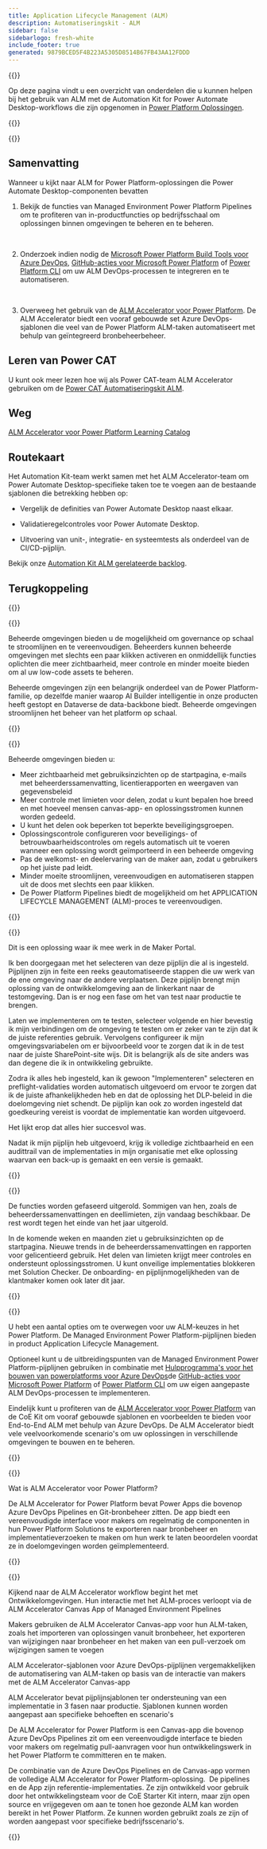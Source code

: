 ```yaml
---
title: Application Lifecycle Management (ALM)
description: Automatiseringskit - ALM
sidebar: false
sidebarlogo: fresh-white
include_footer: true
generated: 9879BCED5F4B223A5305D8514B67FB43AA12FDDD
---
```


{{<slideStyles>}}

<div class="optional">

Op deze pagina vindt u een overzicht van onderdelen die u kunnen helpen bij het gebruik van ALM met de Automation Kit for Power Automate Desktop-workflows die zijn opgenomen in [Power Platform Oplossingen](https://learn.microsoft.com/power-platform/alm/solution-concepts-alm).

</div>

{{<presentation slides="1,2,3,4,5,6,7">}}

<div class="optional">

{{<presentationStyles>}}

## Samenvatting

Wanneer u kijkt naar ALM for Power Platform-oplossingen die Power Automate Desktop-componenten bevatten

1. Bekijk de functies van Managed Environment Power Platform Pipelines om te profiteren van in-productfuncties op bedrijfsschaal om oplossingen binnen omgevingen te beheren en te beheren.

<br/>

2. Onderzoek indien nodig de [Microsoft Power Platform Build Tools voor Azure DevOps](https://learn.microsoft.com/power-platform/alm/devops-build-tools), [GitHub-acties voor Microsoft Power Platform](https://learn.microsoft.com/power-platform/alm/devops-github-actions) of [Power Platform CLI](https://learn.microsoft.com/power-platform/developer/cli/introduction) om uw ALM DevOps-processen te integreren en te automatiseren.

<br/>

3. Overweeg het gebruik van de [ALM Accelerator voor Power Platform](https://learn.microsoft.com/power-platform/guidance/coe/almacceleratorpowerplatform-components). De ALM Accelerator biedt een vooraf gebouwde set Azure DevOps-sjablonen die veel van de Power Platform ALM-taken automatiseert met behulp van geïntegreerd bronbeheerbeheer.

## Leren van Power CAT

U kunt ook meer lezen hoe wij als Power CAT-team ALM Accelerator gebruiken om de [Power CAT Automatiseringskit ALM](/nl/features/alm/powercat).

## Weg

[ALM Accelerator voor Power Platform Learning Catalog](https://learn.microsoft.com/power-platform/guidance/coe/almacceleratorpowerplatform-learningcatalog)

## Routekaart

Het Automation Kit-team werkt samen met het ALM Accelerator-team om Power Automate Desktop-specifieke taken toe te voegen aan de bestaande sjablonen die betrekking hebben op:

- Vergelijk de definities van Power Automate Desktop naast elkaar.

- Validatieregelcontroles voor Power Automate Desktop.

- Uitvoering van unit-, integratie- en systeemtests als onderdeel van de CI/CD-pijplijn.

Bekijk onze [Automation Kit ALM gerelateerde backlog](https://github.com/microsoft/powercat-automation-kit/issues?q=is%3Aissue+is%3Aopen+label%3Aalm).

## Terugkoppeling

{{<questions name="/content/nl/features/alm.json" completed="Bedankt voor het geven van feedback" shownavigationbuttons="false" locale="nl">}}

</div>

{{<slide  id="slide1" audio="features/alm/managed-environments-overview.mp3" description="Managed Environments Overview" image="features/alm/managed-environments-overview.svg" >}}

Beheerde omgevingen bieden u de mogelijkheid om governance op schaal te stroomlijnen en te vereenvoudigen. Beheerders kunnen beheerde omgevingen met slechts een paar klikken activeren en onmiddellijk functies oplichten die meer zichtbaarheid, meer controle en minder moeite bieden om al uw low-code assets te beheren.

Beheerde omgevingen zijn een belangrijk onderdeel van de Power Platform-familie, op dezelfde manier waarop AI Builder intelligentie in onze producten heeft gestopt en Dataverse de data-backbone biedt. Beheerde omgevingen stroomlijnen het beheer van het platform op schaal.

{{</slide>}}

{{<slide  id="slide2" audio="features/alm/managed-environments-features.mp3" description="Managed Environments Features" image="features/alm/managed-environments-features.svg" >}}

Beheerde omgevingen bieden u:

- Meer zichtbaarheid met gebruiksinzichten op de startpagina, e-mails met beheerderssamenvatting, licentierapporten en weergaven van gegevensbeleid
- Meer controle met limieten voor delen, zodat u kunt bepalen hoe breed en met hoeveel mensen canvas-app- en oplossingsstromen kunnen worden gedeeld.
- U kunt het delen ook beperken tot beperkte beveiligingsgroepen.
- Oplossingscontrole configureren voor beveiligings- of betrouwbaarheidscontroles om regels automatisch uit te voeren wanneer een oplossing wordt geïmporteerd in een beheerde omgeving
- Pas de welkomst- en deelervaring van de maker aan, zodat u gebruikers op het juiste pad leidt.
- Minder moeite stroomlijnen, vereenvoudigen en automatiseren stappen uit de doos met slechts een paar klikken. 
- De Power Platform Pipelines biedt de mogelijkheid om het APPLICATION LIFECYCLE MANAGEMENT (ALM)-proces te vereenvoudigen.

{{</slide>}}

{{<slide  id="slide3" cdnVideo="features/alm/managed-environments-power-platform-pipelines-demo.mp4" description="Power Platform Pipelines Demo" >}}

Dit is een oplossing waar ik mee werk in de Maker Portal.

Ik ben doorgegaan met het selecteren van deze pijplijn die al is ingesteld. Pijplijnen zijn in feite een reeks geautomatiseerde stappen die uw werk van de ene omgeving naar de andere verplaatsen. Deze pijplijn brengt mijn oplossing van de ontwikkelomgeving aan de linkerkant naar de testomgeving. Dan is er nog een fase om het van test naar productie te brengen.

Laten we implementeren om te testen, selecteer volgende en hier bevestig ik mijn verbindingen om de omgeving te testen om er zeker van te zijn dat ik de juiste referenties gebruik. Vervolgens configureer ik mijn omgevingsvariabelen om er bijvoorbeeld voor te zorgen dat ik in de test naar de juiste SharePoint-site wijs. Dit is belangrijk als de site anders was dan degene die ik in ontwikkeling gebruikte. 

Zodra ik alles heb ingesteld, kan ik gewoon "Implementeren" selecteren en preflight-validaties worden automatisch uitgevoerd om ervoor te zorgen dat ik de juiste afhankelijkheden heb en dat de oplossing het DLP-beleid in die doelomgeving niet schendt. De pijplijn kan ook zo worden ingesteld dat goedkeuring vereist is voordat de implementatie kan worden uitgevoerd. 

Het lijkt erop dat alles hier succesvol was.

Nadat ik mijn pijplijn heb uitgevoerd, krijg ik volledige zichtbaarheid en een audittrail van de implementaties in mijn organisatie met elke oplossing waarvan een back-up is gemaakt en een versie is gemaakt.

{{</slide>}}

{{<slide  id="slide4" audio="features/alm/managed-environments-feature-availability.mp3?v=1" description="Managed Environments Availability" image="features/alm/managed-environments-feature-availability.svg?v=1" >}}

De functies worden gefaseerd uitgerold. Sommigen van hen, zoals de beheerderssamenvattingen en deellimieten, zijn vandaag beschikbaar. De rest wordt tegen het einde van het jaar uitgerold.

In de komende weken en maanden ziet u gebruiksinzichten op de startpagina. Nieuwe trends in de beheerderssamenvattingen en rapporten voor gelicentieerd gebruik. Het delen van limieten krijgt meer controles en ondersteunt oplossingsstromen. U kunt onveilige implementaties blokkeren met Solution Checker. De onboarding- en pijplijnmogelijkheden van de klantmaker komen ook later dit jaar.

{{</slide>}}

{{<slide  id="slide5" audio="features/alm/pipeline-extensibility.mp3?v=1" description="Pipeline Extensibility" image="features/alm/pipeline-extensibility.svg?v=1" >}}

U hebt een aantal opties om te overwegen voor uw ALM-keuzes in het Power Platform. De Managed Environment Power Platform-pijplijnen bieden in product Application Lifecycle Management.

Optioneel kunt u de uitbreidingspunten van de Managed Environment Power Platform-pijplijnen gebruiken in combinatie met [Hulpprogramma's voor het bouwen van powerplatforms voor Azure DevOps](https://learn.microsoft.com/power-platform/alm/devops-build-tools)de [GitHub-acties voor Microsoft Power Platform](https://learn.microsoft.com/power-platform/alm/devops-github-actions) of [Power Platform CLI](https://learn.microsoft.com/en-us/power-platform/developer/cli/introduction) om uw eigen aangepaste ALM DevOps-processen te implementeren.

Eindelijk kunt u profiteren van de [ALM Accelerator voor Power Platform](https://learn.microsoft.com/power-platform/guidance/coe/almacceleratorpowerplatform-learningcatalog) van de CoE Kit om vooraf gebouwde sjablonen en voorbeelden te bieden voor End-to-End ALM met behulp van Azure DevOps. De ALM Accelerator biedt vele veelvoorkomende scenario's om uw oplossingen in verschillende omgevingen te bouwen en te beheren.

{{</slide>}}

{{<slide  id="slide6" audio="features/alm/alm-accelerator-for-power-platform-overview.mp3?v=1" description="ALM Accelerator for Power Platform Overview" image="features/alm/alm-accelerator-for-power-platform-overview.svg?v=1" >}}

Wat is ALM Accelerator voor Power Platform?

De ALM Accelerator for Power Platform bevat Power Apps die bovenop Azure DevOps Pipelines en Git-bronbeheer zitten. De app biedt een vereenvoudigde interface voor makers om regelmatig de componenten in hun Power Platform Solutions te exporteren naar bronbeheer en implementatieverzoeken te maken om hun werk te laten beoordelen voordat ze in doelomgevingen worden geïmplementeerd.

{{</slide>}}

{{<slide  id="slide7" audio="features/alm/alm-accelerator-for-power-platform-workflow.mp3?v=1" description="ALM Accelerator for Power Platform Workflow" image="features/alm/alm-accelerator-for-power-platform-workflow.svg?v=1" >}}

Kijkend naar de ALM Accelerator workflow begint het met Ontwikkelomgevingen. Hun interactie met het ALM-proces verloopt via de ALM Accelerator Canvas App of Managed Environment Pipelines

Makers gebruiken de ALM Accelerator Canvas-app voor hun ALM-taken, zoals het importeren van oplossingen vanuit bronbeheer, het exporteren van wijzigingen naar bronbeheer en het maken van een pull-verzoek om wijzigingen samen te voegen

ALM Accelerator-sjablonen voor Azure DevOps-pijplijnen vergemakkelijken de automatisering van ALM-taken op basis van de interactie van makers met de ALM Accelerator Canvas-app

ALM Accelerator bevat pijplijnsjablonen ter ondersteuning van een implementatie in 3 fasen naar productie.
Sjablonen kunnen worden aangepast aan specifieke behoeften en scenario's

De ALM Accelerator for Power Platform is een Canvas-app die bovenop Azure DevOps Pipelines zit om een vereenvoudigde interface te bieden voor makers om regelmatig pull-aanvragen voor hun ontwikkelingswerk in het Power Platform te committeren en te maken. 

De combinatie van de Azure DevOps Pipelines en de Canvas-app vormen de volledige ALM Accelerator for Power Platform-oplossing. 
De pipelines en de App zijn referentie-implementaties. Ze zijn ontwikkeld voor gebruik door het ontwikkelingsteam voor de CoE Starter Kit intern, maar zijn open source en vrijgegeven om aan te tonen hoe gezonde ALM kan worden bereikt in het Power Platform. Ze kunnen worden gebruikt zoals ze zijn of worden aangepast voor specifieke bedrijfsscenario's.

{{</slide>}}
